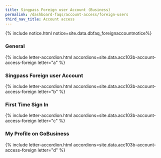 ```yaml
---
title: Singpass Foreign user Account (Business)
permalink: /dashboard-faqs/account-access/foreign-users
third_nav_title: Account access
---
```


{% include notice.html notice=site.data.dbfaq_foreignaccountnotice%} 

### General

{% include letter-accordion.html accordions=site.data.acc103b-account-access-foreign letter="a" %}

### Singpass Foreign user Account

{% include letter-accordion.html accordions=site.data.acc103b-account-access-foreign letter="b" %}

### First Time Sign In

{% include letter-accordion.html accordions=site.data.acc103b-account-access-foreign letter="c" %}

### My Profile on GoBusiness

{% include letter-accordion.html accordions=site.data.acc103b-account-access-foreign letter="d" %}